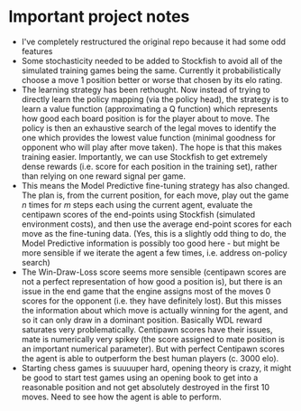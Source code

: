 # Important project notes

- I've completely restructured the original repo because it had some odd features
- Some stochasticity needed to be added to Stockfish to avoid all of the simulated training games being the same. Currently it probabilistically choose a move 1 position better or worse that chosen by its elo rating.
- The learning strategy has been rethought. Now instead of trying to directly learn the policy mapping (via the policy head), the strategy is to learn a value function (approximating a Q function) which represents how good each board position is for the player about to move. The policy is then an exhaustive search of the legal moves to identify the one which provides the lowest value function (minimal goodness for opponent who will play after move taken).
The hope is that this makes training easier. Importantly, we can use Stockfish to get extremely dense rewards (i.e. score for each position in the training set), rather than relying on one reward signal per game.
- This means the Model Predictive fine-tuning strategy has also changed. The plan is, from the current position, for each move, play out the game $n$ times for $m$ steps each using the current agent, evaluate the centipawn scores of the end-points using Stockfish (simulated environment costs), and then use the average end-point scores for each move as the fine-tuning data. (Yes, this is a slightly odd thing to do, the Model Predictive information is possibly too good here - but might be more sensible if we iterate the agent a few times, i.e. address on-policy search)
- The Win-Draw-Loss score seems more sensible (centipawn scores are not a perfect representation of how good a position is), but there is an issue in the end game that the engine assigns most of the moves 0 scores for the opponent (i.e. they have definitely lost). But this misses the information about which move is actually winning for the agent, and so it can only draw in a dominant position. Basically WDL reward saturates very problematically.
Centipawn scores have their issues, mate is numerically very spikey (the score assigned to mate position is an important numerical parameter). But with perfect Centipawn scores the agent is able to outperform the best human players (c. 3000 elo).
- Starting chess games is suuuuper hard, opening theory is crazy, it might be good to start test games using an opening book to get into a reasonable position and not get absolutely destroyed in the first 10 moves. Need to see how the agent is able to perform.